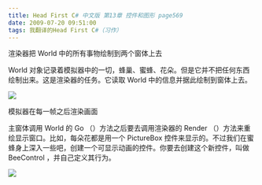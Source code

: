 ```yaml
---
title: Head First C# 中文版 第13章 控件和图形 page569
date: 2009-07-20 09:51:00
tags: 我翻译的Head First C#（习作）
---
```

渲染器把  World  中的所有事物绘制到两个窗体上去

  

World  对象记录着模拟器中的一切，蜂巢、蜜蜂、花朵。但是它并不把任何东西绘制出来。这是渲染器的任务。它读取  World
中的信息并据此绘制到窗体上去。

  

![](https://p-blog.csdn.net/images/p_blog_csdn_net/cuipengfei1/EntryImages/20090720/2009-07-20_09-33-22.jpg)

模拟器在每一帧之后渲染画面

  

主窗体调用  World  的  Go  （）方法之后要去调用渲染器的  Render  （）方法来重绘显示窗口。比如，每朵花都是用一个
PictureBox  控件来显示的。不过我们在蜜蜂身上深入一些吧，创建一个可显示动画的控件。你要去创建这个新控件，叫做  BeeControl
，并自己定义其行为。

  

![](https://p-blog.csdn.net/images/p_blog_csdn_net/cuipengfei1/EntryImages/20090720/2009-07-20_09-47-20.jpg)




